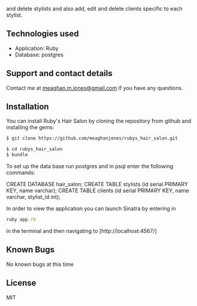 and delete stylists and also add, edit and delete clients specific to each stylist.


## Technologies used
  - Application: Ruby
  - Database: postgres

## Support and contact details

Contact me at meaghan.m.jones@gmail.com if you have any questions.

## Installation

You can install Ruby's Hair Salon by cloning the repository from github and installing the gems:

```sh
$ git clone https://github.com/meaghanjones/rubys_hair_salon.git
```
```sh
$ cd rubys_hair_salon
$ bundle
```

To set up the data base run postgres and in psql enter the following commands:

CREATE DATABASE hair_salon;
CREATE TABLE stylists (id serial PRIMARY KEY, name varchar);
CREATE TABLE clients (id serial PRIMARY KEY, name varchar, stylist_id int);

In order to view the application you can launch Sinatra by entering in
```ruby
ruby app.rb
```
in the terminal and then navigating to [http://localhost:4567/]

## Known Bugs
No known bugs at this time

License
----

MIT

